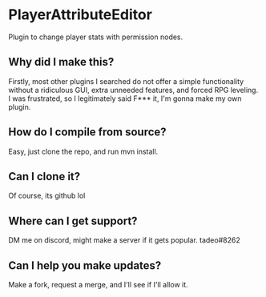 # PlayerAttributeEditor
Plugin to change player stats with permission nodes.

## Why did I make this?

Firstly, most other plugins I searched do not offer a simple functionality without a ridiculous GUI, extra unneeded features,
and forced RPG leveling. I was frustrated, so I legitimately said F*** it, I'm gonna make my own plugin.

## How do I compile from source?

Easy, just clone the repo, and run mvn install.

## Can I clone it?

Of course, its github lol

## Where can I get support?

DM me on discord, might make a server if it gets popular. tadeo#8262

## Can I help you make updates?

Make a fork, request a merge, and I'll see if I'll allow it.
